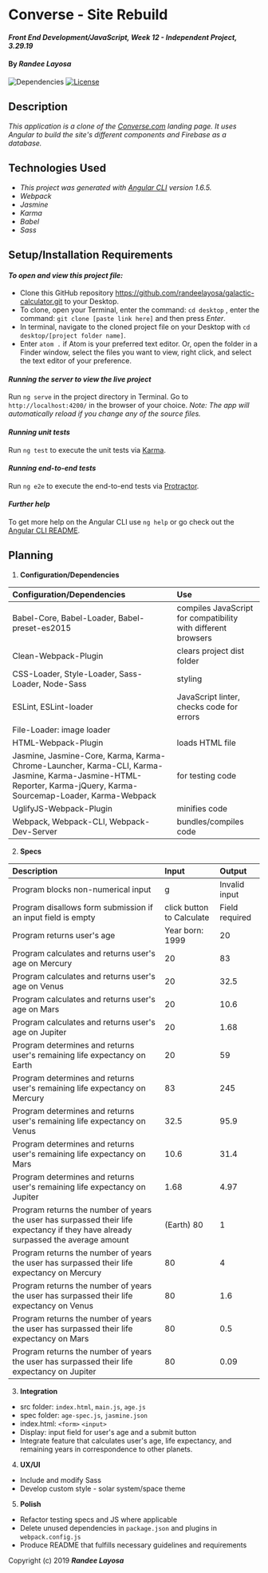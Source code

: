 # Converse - Site Rebuild

#### _Front End Development/JavaScript, Week 12 - Independent Project, 3.29.19_

#### By _**Randee Layosa**_

![Dependencies](https://img.shields.io/badge/dependencies-up%20to%20date-brightgreen.svg)
[![License](https://img.shields.io/badge/license-MIT-blue.svg)](https://opensource.org/licenses/MIT)

## Description

_This application is a clone of the <a href="https://www.converse.com">Converse.com</a> landing page. It uses Angular to build the site's different components and Firebase as a database._

## Technologies Used

  * _This project was generated with [Angular CLI](https://github.com/angular/angular-cli) version 1.6.5._
  * _Webpack_
  * _Jasmine_
  * _Karma_
  * _Babel_
  * _Sass_

## Setup/Installation Requirements

#### _To open and view this project file:_
* Clone this GitHub repository https://github.com/randeelayosa/galactic-calculator.git to your Desktop.
* To clone, open your Terminal, enter the command: `cd desktop` , enter the command: `git clone [paste link here]` and then press _Enter_.
* In terminal, navigate to the cloned project file on your Desktop with `cd desktop/[project folder name]`.
* Enter `atom .` if Atom is your preferred text editor. Or, open the folder in a Finder window, select the files you want to view, right click, and select the text editor of your preference.

#### _Running the server to view the live project_
Run `ng serve` in the project directory in Terminal. Go to `http://localhost:4200/` in the browser of your choice. _Note: The app will automatically reload if you change any of the source files._

#### _Running unit tests_
Run `ng test` to execute the unit tests via [Karma](https://karma-runner.github.io).

#### _Running end-to-end tests_
Run `ng e2e` to execute the end-to-end tests via [Protractor](http://www.protractortest.org/).

#### _Further help_
To get more help on the Angular CLI use `ng help` or go check out the [Angular CLI README](https://github.com/angular/angular-cli/blob/master/README.md).


## Planning

1. **Configuration/Dependencies**

  | Configuration/Dependencies | Use |
| :-------------     | :------------- |
| Babel-Core, Babel-Loader, Babel-preset-es2015 | compiles JavaScript for compatibility with different browsers |
| Clean-Webpack-Plugin | clears project dist folder |
| CSS-Loader, Style-Loader, Sass-Loader, Node-Sass | styling |
| ESLint, ESLint-loader | JavaScript linter, checks code for errors |
| File-Loader: image loader |
| HTML-Webpack-Plugin | loads HTML file |
| Jasmine, Jasmine-Core, Karma, Karma-Chrome-Launcher, Karma-CLI, Karma-Jasmine, Karma-Jasmine-HTML-Reporter, Karma-jQuery, Karma-Sourcemap-Loader, Karma-Webpack | for testing code |
| UglifyJS-Webpack-Plugin | minifies code |
| Webpack, Webpack-CLI, Webpack-Dev-Server | bundles/compiles code |

2. **Specs**

  | Description | Input | Output |
| :-------------     | :------------- | :------------- |
| Program blocks non-numerical input | g | Invalid input |
| Program disallows form submission if an input field is empty  | click button to Calculate | Field required |
| Program returns user's age | Year born: 1999 | 20 |
| Program calculates and returns user's age on Mercury | 20 | 83 |
| Program calculates and returns user's age on Venus | 20 | 32.5 |
| Program calculates and returns user's age on Mars | 20 | 10.6 |
| Program calculates and returns user's age on Jupiter | 20 | 1.68 |
| Program determines and returns user's remaining life expectancy on Earth | 20 | 59 |
| Program determines and returns user's remaining life expectancy on Mercury  | 83 | 245 |
| Program determines and returns user's remaining life expectancy on Venus  | 32.5 | 95.9 |
| Program determines and returns user's remaining life expectancy on Mars  | 10.6 | 31.4 |
| Program determines and returns user's remaining life expectancy on Jupiter  | 1.68 | 4.97 |
| Program returns the number of years the user has surpassed their life expectancy if they have already surpassed the average amount | (Earth) 80 | 1 |
| Program returns the number of years the user has surpassed their life expectancy on Mercury | 80 | 4 |
| Program returns the number of years the user has surpassed their life expectancy on Venus | 80 | 1.6 |
| Program returns the number of years the user has surpassed their life expectancy on Mars | 80 | 0.5 |
| Program returns the number of years the user has surpassed their life expectancy on Jupiter | 80 | 0.09 |

3. **Integration**
  * src folder: `index.html`, `main.js`, `age.js`
  * spec folder: `age-spec.js`, `jasmine.json`
  * index.html: `<form>` `<input>`
  * Display: input field for user's age and a submit button
  * Integrate feature that calculates user's age, life expectancy, and remaining years in correspondence to other planets.

4. **UX/UI**
  * Include and modify Sass
  * Develop custom style - solar system/space theme

5. **Polish**
  * Refactor testing specs and JS where applicable
  * Delete unused dependencies in `package.json` and plugins in `webpack.config.js`
  * Produce README that fulfills necessary guidelines and requirements

Copyright (c) 2019 **_Randee Layosa_**
